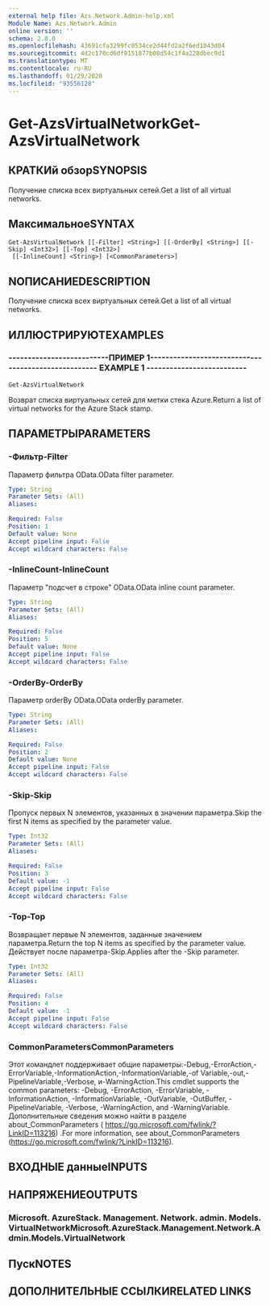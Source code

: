 ```yaml
---
external help file: Azs.Network.Admin-help.xml
Module Name: Azs.Network.Admin
online version: ''
schema: 2.0.0
ms.openlocfilehash: 43691cfa3299fc0534ce2d44fd2a2f6ed1043d04
ms.sourcegitcommit: 4d2c178cd6df9151877b08d54c1f4a228dbec9d1
ms.translationtype: MT
ms.contentlocale: ru-RU
ms.lasthandoff: 01/29/2020
ms.locfileid: "93556128"
---
```

# <span data-ttu-id="70130-101">Get-AzsVirtualNetwork</span><span class="sxs-lookup"><span data-stu-id="70130-101">Get-AzsVirtualNetwork</span></span>

## <span data-ttu-id="70130-102">КРАТКИй обзор</span><span class="sxs-lookup"><span data-stu-id="70130-102">SYNOPSIS</span></span>
<span data-ttu-id="70130-103">Получение списка всех виртуальных сетей.</span><span class="sxs-lookup"><span data-stu-id="70130-103">Get a list of all virtual networks.</span></span>

## <span data-ttu-id="70130-104">Максимальное</span><span class="sxs-lookup"><span data-stu-id="70130-104">SYNTAX</span></span>

```
Get-AzsVirtualNetwork [[-Filter] <String>] [[-OrderBy] <String>] [[-Skip] <Int32>] [[-Top] <Int32>]
 [[-InlineCount] <String>] [<CommonParameters>]
```

## <span data-ttu-id="70130-105">NОПИСАНИЕ</span><span class="sxs-lookup"><span data-stu-id="70130-105">DESCRIPTION</span></span>
<span data-ttu-id="70130-106">Получение списка всех виртуальных сетей.</span><span class="sxs-lookup"><span data-stu-id="70130-106">Get a list of all virtual networks.</span></span>

## <span data-ttu-id="70130-107">ИЛЛЮСТРИРУЮТ</span><span class="sxs-lookup"><span data-stu-id="70130-107">EXAMPLES</span></span>

### <span data-ttu-id="70130-108">--------------------------ПРИМЕР 1--------------------------</span><span class="sxs-lookup"><span data-stu-id="70130-108">-------------------------- EXAMPLE 1 --------------------------</span></span>
```
Get-AzsVirtualNetwork
```

<span data-ttu-id="70130-109">Возврат списка виртуальных сетей для метки стека Azure.</span><span class="sxs-lookup"><span data-stu-id="70130-109">Return a list of virtual networks for the Azure Stack stamp.</span></span>

## <span data-ttu-id="70130-110">ПАРАМЕТРЫ</span><span class="sxs-lookup"><span data-stu-id="70130-110">PARAMETERS</span></span>

### <span data-ttu-id="70130-111">-Фильтр</span><span class="sxs-lookup"><span data-stu-id="70130-111">-Filter</span></span>
<span data-ttu-id="70130-112">Параметр фильтра OData.</span><span class="sxs-lookup"><span data-stu-id="70130-112">OData filter parameter.</span></span>

```yaml
Type: String
Parameter Sets: (All)
Aliases: 

Required: False
Position: 1
Default value: None
Accept pipeline input: False
Accept wildcard characters: False
```

### <span data-ttu-id="70130-113">-InlineCount</span><span class="sxs-lookup"><span data-stu-id="70130-113">-InlineCount</span></span>
<span data-ttu-id="70130-114">Параметр "подсчет в строке" OData.</span><span class="sxs-lookup"><span data-stu-id="70130-114">OData inline count parameter.</span></span>

```yaml
Type: String
Parameter Sets: (All)
Aliases: 

Required: False
Position: 5
Default value: None
Accept pipeline input: False
Accept wildcard characters: False
```

### <span data-ttu-id="70130-115">-OrderBy</span><span class="sxs-lookup"><span data-stu-id="70130-115">-OrderBy</span></span>
<span data-ttu-id="70130-116">Параметр orderBy OData.</span><span class="sxs-lookup"><span data-stu-id="70130-116">OData orderBy parameter.</span></span>

```yaml
Type: String
Parameter Sets: (All)
Aliases: 

Required: False
Position: 2
Default value: None
Accept pipeline input: False
Accept wildcard characters: False
```

### <span data-ttu-id="70130-117">-Skip</span><span class="sxs-lookup"><span data-stu-id="70130-117">-Skip</span></span>
<span data-ttu-id="70130-118">Пропуск первых N элементов, указанных в значении параметра.</span><span class="sxs-lookup"><span data-stu-id="70130-118">Skip the first N items as specified by the parameter value.</span></span>

```yaml
Type: Int32
Parameter Sets: (All)
Aliases: 

Required: False
Position: 3
Default value: -1
Accept pipeline input: False
Accept wildcard characters: False
```

### <span data-ttu-id="70130-119">-Top</span><span class="sxs-lookup"><span data-stu-id="70130-119">-Top</span></span>
<span data-ttu-id="70130-120">Возвращает первые N элементов, заданные значением параметра.</span><span class="sxs-lookup"><span data-stu-id="70130-120">Return the top N items as specified by the parameter value.</span></span>
<span data-ttu-id="70130-121">Действует после параметра-Skip.</span><span class="sxs-lookup"><span data-stu-id="70130-121">Applies after the -Skip parameter.</span></span>

```yaml
Type: Int32
Parameter Sets: (All)
Aliases: 

Required: False
Position: 4
Default value: -1
Accept pipeline input: False
Accept wildcard characters: False
```

### <span data-ttu-id="70130-122">CommonParameters</span><span class="sxs-lookup"><span data-stu-id="70130-122">CommonParameters</span></span>
<span data-ttu-id="70130-123">Этот командлет поддерживает общие параметры:-Debug,-ErrorAction,-ErrorVariable,-InformationAction,-InformationVariable,-of Variable,-out,-PipelineVariable,-Verbose, и-WarningAction.</span><span class="sxs-lookup"><span data-stu-id="70130-123">This cmdlet supports the common parameters: -Debug, -ErrorAction, -ErrorVariable, -InformationAction, -InformationVariable, -OutVariable, -OutBuffer, -PipelineVariable, -Verbose, -WarningAction, and -WarningVariable.</span></span> <span data-ttu-id="70130-124">Дополнительные сведения можно найти в разделе about_CommonParameters ( https://go.microsoft.com/fwlink/?LinkID=113216) .</span><span class="sxs-lookup"><span data-stu-id="70130-124">For more information, see about_CommonParameters (https://go.microsoft.com/fwlink/?LinkID=113216).</span></span>

## <span data-ttu-id="70130-125">ВХОДНЫЕ данные</span><span class="sxs-lookup"><span data-stu-id="70130-125">INPUTS</span></span>

## <span data-ttu-id="70130-126">НАПРЯЖЕНИЕ</span><span class="sxs-lookup"><span data-stu-id="70130-126">OUTPUTS</span></span>

### <span data-ttu-id="70130-127">Microsoft. AzureStack. Management. Network. admin. Models. VirtualNetwork</span><span class="sxs-lookup"><span data-stu-id="70130-127">Microsoft.AzureStack.Management.Network.Admin.Models.VirtualNetwork</span></span>

## <span data-ttu-id="70130-128">Пуск</span><span class="sxs-lookup"><span data-stu-id="70130-128">NOTES</span></span>

## <span data-ttu-id="70130-129">ДОПОЛНИТЕЛЬНЫЕ ССЫЛКИ</span><span class="sxs-lookup"><span data-stu-id="70130-129">RELATED LINKS</span></span>

